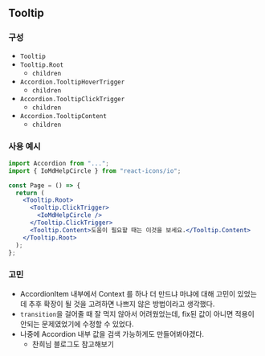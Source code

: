 ## Tooltip

### 구성

- `Tooltip`
- `Tooltip.Root`
  - `children`
- `Accordion.TooltipHoverTrigger`
  - `children`
- `Accordion.TooltipClickTrigger`
  - `children`
- `Accordion.TooltipContent`
  - `children`

### 사용 예시

```jsx
import Accordion from "...";
import { IoMdHelpCircle } from "react-icons/io";

const Page = () => {
  return (
    <Tooltip.Root>
      <Tooltip.ClickTrigger>
        <IoMdHelpCircle />
      </Tooltip.ClickTrigger>
      <Tooltip.Content>도움이 필요할 때는 이것을 보세요.</Tooltip.Content>
    </Tooltip.Root>
  );
};
```

### 고민

- AccordionItem 내부에서 Context 를 하나 더 만드냐 마냐에 대해 고민이 있었는데 추후 확장이 될 것을 고려하면 나쁘지 않은 방법이라고 생각했다.
- `transition`을 걸어줄 때 잘 먹지 않아서 어려웠었는데, fix된 값이 아니면 적용이 안되는 문제였었기에 수정할 수 있었다.
- 나중에 Accordion 내부 값을 검색 가능하게도 만들어봐야겠다.
  - 찬희님 블로그도 참고해보기
